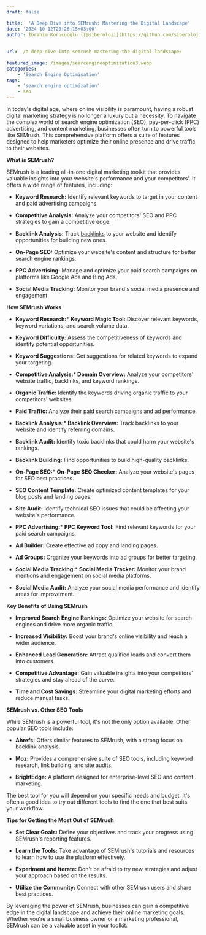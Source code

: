 ```yaml
---
draft: false

title:  'A Deep Dive into SEMrush: Mastering the Digital Landscape'
date: '2024-10-12T20:26:15+03:00'
author: İbrahim Korucuoğlu ([@siberoloji](https://github.com/siberoloji))
 
 
url:  /a-deep-dive-into-semrush-mastering-the-digital-landscape/
 
featured_image: /images/searcengineoptimization3.webp
categories:
    - 'Search Engine Optimisation'
tags:
    - 'search engine optimization'
    - seo
---
```



In today's digital age, where online visibility is paramount, having a robust digital marketing strategy is no longer a luxury but a necessity. To navigate the complex world of search engine optimization (SEO), pay-per-click (PPC) advertising, and content marketing, businesses often turn to powerful tools like SEMrush. This comprehensive platform offers a suite of features designed to help marketers optimize their online presence and drive traffic to their websites.



**What is SEMrush?**



SEMrush is a leading all-in-one digital marketing toolkit that provides valuable insights into your website's performance and your competitors'. It offers a wide range of features, including:


* **Keyword Research:** Identify relevant keywords to target in your content and paid advertising campaigns.

* **Competitive Analysis:** Analyze your competitors' SEO and PPC strategies to gain a competitive edge.

* **Backlink Analysis:** Track <a href="https://www.siberoloji.com/what-is-the-importance-of-backlinks/" target="_blank" rel="noopener" title="">backlinks</a> to your website and identify opportunities for building new ones.

* **On-Page SEO:** Optimize your website's content and structure for better search engine rankings.

* **PPC Advertising:** Manage and optimize your paid search campaigns on platforms like Google Ads and Bing Ads.

* **Social Media Tracking:** Monitor your brand's social media presence and engagement.




**How SEMrush Works**


* **Keyword Research:*** **Keyword Magic Tool:** Discover relevant keywords, keyword variations, and search volume data.

* **Keyword Difficulty:** Assess the competitiveness of keywords and identify potential opportunities.

* **Keyword Suggestions:** Get suggestions for related keywords to expand your targeting.



* **Competitive Analysis:*** **Domain Overview:** Analyze your competitors' website traffic, backlinks, and keyword rankings.

* **Organic Traffic:** Identify the keywords driving organic traffic to your competitors' websites.

* **Paid Traffic:** Analyze their paid search campaigns and ad performance.



* **Backlink Analysis:*** **Backlink Overview:** Track backlinks to your website and identify referring domains.

* **Backlink Audit:** Identify toxic backlinks that could harm your website's rankings.

* **Backlink Building:** Find opportunities to build high-quality backlinks.



* **On-Page SEO:*** **On-Page SEO Checker:** Analyze your website's pages for SEO best practices.

* **SEO Content Template:** Create optimized content templates for your blog posts and landing pages.

* **Site Audit:** Identify technical SEO issues that could be affecting your website's performance.



* **PPC Advertising:*** **PPC Keyword Tool:** Find relevant keywords for your paid search campaigns.

* **Ad Builder:** Create effective ad copy and landing pages.

* **Ad Groups:** Organize your keywords into ad groups for better targeting.



* **Social Media Tracking:*** **Social Media Tracker:** Monitor your brand mentions and engagement on social media platforms.

* **Social Media Audit:** Analyze your social media performance and identify areas for improvement.






**Key Benefits of Using SEMrush**


* **Improved Search Engine Rankings:** Optimize your website for search engines and drive more organic traffic.

* **Increased Visibility:** Boost your brand's online visibility and reach a wider audience.

* **Enhanced Lead Generation:** Attract qualified leads and convert them into customers.

* **Competitive Advantage:** Gain valuable insights into your competitors' strategies and stay ahead of the curve.

* **Time and Cost Savings:** Streamline your digital marketing efforts and reduce manual tasks.




**SEMrush vs. Other SEO Tools**



While SEMrush is a powerful tool, it's not the only option available. Other popular SEO tools include:


* **Ahrefs:** Offers similar features to SEMrush, with a strong focus on backlink analysis.

* **Moz:** Provides a comprehensive suite of SEO tools, including keyword research, link building, and site audits.

* **BrightEdge:** A platform designed for enterprise-level SEO and content marketing.




The best tool for you will depend on your specific needs and budget. It's often a good idea to try out different tools to find the one that best suits your workflow.



**Tips for Getting the Most Out of SEMrush**


* **Set Clear Goals:** Define your objectives and track your progress using SEMrush's reporting features.

* **Learn the Tools:** Take advantage of SEMrush's tutorials and resources to learn how to use the platform effectively.

* **Experiment and Iterate:** Don't be afraid to try new strategies and adjust your approach based on the results.

* **Utilize the Community:** Connect with other SEMrush users and share best practices.




By leveraging the power of SEMrush, businesses can gain a competitive edge in the digital landscape and achieve their online marketing goals. Whether you're a small business owner or a marketing professional, SEMrush can be a valuable asset in your toolkit.
